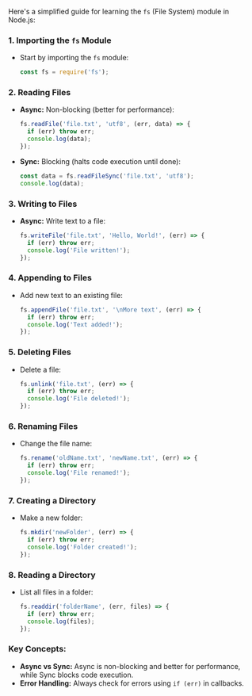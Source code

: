 Here's a simplified guide for learning the `fs` (File System) module in Node.js:

### 1. **Importing the `fs` Module**
- Start by importing the `fs` module:
  ```js
  const fs = require('fs');
  ```

### 2. **Reading Files**
- **Async:** Non-blocking (better for performance):
  ```js
  fs.readFile('file.txt', 'utf8', (err, data) => {
    if (err) throw err;
    console.log(data);
  });
  ```
- **Sync:** Blocking (halts code execution until done):
  ```js
  const data = fs.readFileSync('file.txt', 'utf8');
  console.log(data);
  ```

### 3. **Writing to Files**
- **Async:** Write text to a file:
  ```js
  fs.writeFile('file.txt', 'Hello, World!', (err) => {
    if (err) throw err;
    console.log('File written!');
  });
  ```

### 4. **Appending to Files**
- Add new text to an existing file:
  ```js
  fs.appendFile('file.txt', '\nMore text', (err) => {
    if (err) throw err;
    console.log('Text added!');
  });
  ```

### 5. **Deleting Files**
- Delete a file:
  ```js
  fs.unlink('file.txt', (err) => {
    if (err) throw err;
    console.log('File deleted!');
  });
  ```

### 6. **Renaming Files**
- Change the file name:
  ```js
  fs.rename('oldName.txt', 'newName.txt', (err) => {
    if (err) throw err;
    console.log('File renamed!');
  });
  ```

### 7. **Creating a Directory**
- Make a new folder:
  ```js
  fs.mkdir('newFolder', (err) => {
    if (err) throw err;
    console.log('Folder created!');
  });
  ```

### 8. **Reading a Directory**
- List all files in a folder:
  ```js
  fs.readdir('folderName', (err, files) => {
    if (err) throw err;
    console.log(files);
  });
  ```

### Key Concepts:
- **Async vs Sync:** Async is non-blocking and better for performance, while Sync blocks code execution.
- **Error Handling:** Always check for errors using `if (err)` in callbacks.
